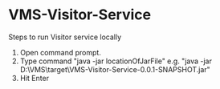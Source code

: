 # VMS-Visitor-Service
Steps to run Visitor service locally 
1. Open command prompt. 
2. Type command "java -jar locationOfJarFile"
e.g. "java -jar D:\VMS\target\VMS-Visitor-Service-0.0.1-SNAPSHOT.jar"
3. Hit Enter

